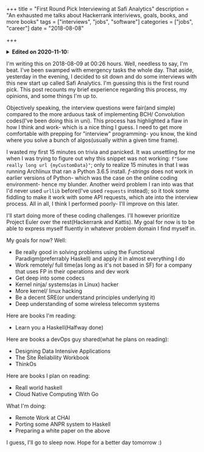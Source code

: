 +++
title = "First Round Pick Interviewing at Safi Analytics"
description = "An exhausted me talks about Hackerrank interiviews, goals, books, and more books"
tags = ["interviews", "jobs", "software"]
categories = ["jobs", "career"]
date = "2018-08-08"

+++

<details>
<summary><b>Edited on 2020-11-10:</b></summary>

<ul>
<li>Fixed typos.</li>
<li>Fixed some improper sentence structures.</li>
<li>Edited out some misleading opinions.</li>
</ul>

<p><b>Commit:</b> <i>e22c1af</i></p>
<p>
<b>Commentary:</b> <i>In hindsight, the interview was ok: not great, and not bad
either. I'm glad I never landed this role. Had I landed a role, who
knows what the aftermath would have been? What I do know now is that
I'm happy where I am: I get paid to hack in Sheme(Guile) :)</i>
</p>
<hr style="border-top: 1px solid #8c8c8c;">
</details>

I'm writing this on 2018-08-09 at 00:26 hours. Well, needless to say, I'm beat. I've been swamped with emergency tasks the whole day. That aside, yesterday in the evening, I decided to sit down and do some interviews with this new start up called Safi Analytics. I'm guessing this is the first round pick. This post recounts my brief experience regarding this process, my opinions, and some things I'm up to.

Objectively speaking, the interview questions were fair(and simple) compared to the more arduous task of implementing BCH/ Convolution codes(I've been doing this in uni). This process has highlighted a flaw in how I think and work- which is a nice thing I guess. I need to get more comfortable with prepping for "interview" programming- you know, the kind where you solve a bunch of algos(usually within a given time frame).

I wasted my first 15 minutes on trivia and panicked. It was unsettling for me when I was trying to figure out why this snippet was not working: `f"Some really long url {myCustomData}"`; only to realize 15 minutes in that I was running Archlinux that ran a Python 3.6.5 install. *f-strings* does not work in earlier versions of Python- which was the case on the online coding environment- hence my blunder. Another weird problem I ran into was that I'd never used `urllib` before(I've used `requests` instead); so it took some fiddling to make it work with some API requests, which ate into the interview process. All in all, I think I performed poorly- I'll improve on this later.

I'll start doing more of these coding challenges. I'll however prioritize Project Euler over the rest(Hackerrank and Kattis). My goal for now is to be able to express myself fluently in whatever problem domain I find myself in. 

My goals for now? Well:
- Be really good in solving problems using the Functional Paradigm(preferrably Haskell) and apply it in almost everything I do
- Work remotely/ full time(as long as it's not based in SF) for a company that uses FP in their operations and dev work
- Get deep into some codecs
- Kernel ninja/ systems(as in Linux) hacker
- More kernel/ linux hacking
- Be a decent SRE(or understand principles underlying it)
- Deep understanding of some wireless telecomm systems

Here are books I'm reading:
- Learn you a Haskell(Halfway done)

Here are books a devOps guy shared(what he plans on reading):
- Designing Data Intensive Applications
- The Site Reliability Workbook
- ThinkOs

Here are books I plan on reading:
- Reall world haskell
- Cloud Native Computing With Go

What I'm doing:
- Remote Work at CHAI
- Porting some ANPR system to Haskell
- Preparing a white paper on the above

I guess, I'll go to sleep now. Hope for a better day tomorrow :)
